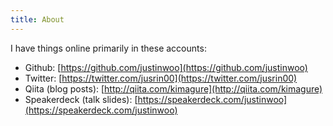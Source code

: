```yaml
---
title: About
---
```


I have things online primarily in these accounts:

* Github: [https://github.com/justinwoo](https://github.com/justinwoo)
* Twitter:  [https://twitter.com/jusrin00](https://twitter.com/jusrin00)
* Qiita (blog posts): [http://qiita.com/kimagure](http://qiita.com/kimagure)
* Speakerdeck (talk slides): [https://speakerdeck.com/justinwoo](https://speakerdeck.com/justinwoo)

